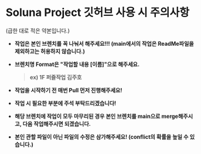 Soluna Project 깃허브 사용 시 주의사항
=========================
(급한 대로 적은 약본입니다.)

* **작업은 본인 브렌치를 꼭 나눠서 해주세요!!! (main에서의 작업은 ReadMe파일을 제외하고는 허용하지 않습니다.)**

* **브렌치명 Format은 "작업할 내용 [이름]"으로 해주세요.** 
  > **ex) 1F 퍼즐작업 김주호**

* **작업을 시작하기 전 매번 Pull 먼저 진행해주세요!**

* **작업 시 필요한 부분에 주석 부탁드리겠습니다!**

* **해당 브렌치에 작업이 모두 마무리된 경우 본인 브렌치를 main으로 merge해주시고, 다음 작업해주시면 되겠습니다.**

* **본인 관할 파일이 아닌 파일의 수정은 삼가해주세요! (conflict의 확률을 높일 수 있습니다.)**
